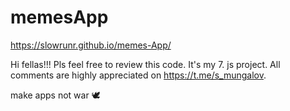 # memesApp
https://slowrunr.github.io/memes-App/

Hi fellas!!! Pls feel free to review this code. It's my 7. js project. All comments are highly appreciated on https://t.me/s_mungalov.

make apps not war 🕊
